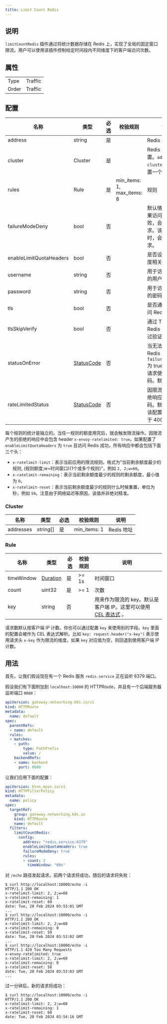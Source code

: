 ```yaml
---
title: Limit Count Redis
---
```


## 说明

`limitCountRedis` 插件通过将统计数据存储在 Redis 上，实现了全局的固定窗口限流。用户可以使用该插件控制给定时间段内不同维度下的客户端访问次数。

## 属性

|       |         |
| ----- | ------- |
| Type  | Traffic |
| Order | Traffic |

## 配置

| 名称                    | 类型                                | 必选 | 校验规则                   | 说明                                                                                |
| ----------------------- | ----------------------------------- | ---- | -------------------------- | ----------------------------------------------------------------------------------- |
| address                 | string                              | 是   |                            | Redis 地址                                                                          |
| cluster                 | Cluster                             | 是   |                            | Redis cluster 配置。`address` 和`cluster` 只能配置一个。                            |
| rules                   | Rule                                | 是   | min_items: 1, max_items: 8 | 规则                                                                                |
| failureModeDeny         | bool                                | 否   |                            | 默认情况下，如果访问 Redis 失败，会放行请求。该值为 true 时，会拒绝请求。           |
| enableLimitQuotaHeaders | bool                                | 否   |                            | 是否设置限流额度相关的响应头                                                        |
| username                | string                              | 否   |                            | 用于访问 Redis 的用户名                                                             |
| password                | string                              | 否   |                            | 用于访问 Redis 的密码                                                               |
| tls                     | bool                                | 否   |                            | 是否通过 TLS 访问 Redis                                                             |
| tlsSkipVerify           | bool                                | 否   |                            | 通过 TLS 访问 Redis 时是否跳过验证                                                  |
| statusOnError           | [StatusCode](../../type#statuscode) | 否   |                            | 当无法访问 Redis 且 `failureModeDeny` 为 true 时，拒绝请求使用的状态码。默认为 500. |
| rateLimitedStatus       | [StatusCode](../../type#statuscode) | 否   |                            | 因限流产生的拒绝响应的状态码。默认为 429. 该配置仅在不小于 400 时生效。             |

每个规则的统计是独立的。当任一规则的额度用完后，就会触发限流操作。因限流产生的拒绝的响应中会包含 header `x-envoy-ratelimited: true`。如果配置了 `enableLimitQuotaHeaders` 为 `true` 且访问 Redis 成功，所有响应中都会包括下面三个头：

* `x-ratelimit-limit`：表示当前应用的限流规则。格式为“当前剩余额度最少的规则, (规则额度;w=时间窗口){1个或多个规则}”，例如 `2, 2;w=60`。
* `x-ratelimit-remaining`：表示当前剩余额度最少的规则的剩余额度，最小值为 `0`。
* `x-ratelimit-reset`：表示当前剩余额度最少的规则什么时候重置，单位为秒，例如 `59`。注意由于网络延迟等原因，该值并非绝对精准。

### Cluster

| 名称      | 类型     | 必选 | 校验规则     | 说明       |
| --------- | -------- | ---- | ------------ | ---------- |
| addresses | string[] | 是   | min_items: 1 | Redis 地址 |

### Rule

| 名称       | 类型                            | 必选 | 校验规则 | 说明                                                                          |
| ---------- | ------------------------------- | ---- | -------- | ----------------------------------------------------------------------------- |
| timeWindow | [Duration](../../type#duration) | 是   | >= 1s    | 时间窗口                                                                      |
| count      | uint32                          | 是   | >= 1     | 次数                                                                          |
| key        | string                          | 否   |          | 用来作为限流的 key。默认是客户端 IP。这里可以使用 [CEL 表达式](../../expr) 。 |

请求数默认按客户端 IP 计数。你也可以通过配置 `key` 来使用别的字段。`key` 里面的配置会被作为 CEL 表达式解析。比如 `key: request.header("x-key")` 表示使用请求头 `x-key` 作为限流的维度。如果 `key` 对应值为空，则回退到使用客户端 IP 计数。

## 用法

首先，让我们假设现在有一个 Redis 服务 `redis.service` 正在监听 6379 端口。

假设我们有下面附加到 `localhost:10000` 的 HTTPRoute，并且有一个后端服务器监听端口 `8080`：

```yaml
apiVersion: gateway.networking.k8s.io/v1
kind: HTTPRoute
metadata:
  name: default
spec:
  parentRefs:
  - name: default
  rules:
  - matches:
    - path:
        type: PathPrefix
        value: /
    backendRefs:
    - name: backend
      port: 8080
```

让我们应用下面的配置：

```yaml
apiVersion: htnn.mosn.io/v1
kind: HTTPFilterPolicy
metadata:
  name: policy
spec:
  targetRef:
    group: gateway.networking.k8s.io
    kind: HTTPRoute
    name: default
  filters:
    limitCountRedis:
      config:
        address: "redis.service:6379"
        enableLimitQuotaHeaders: true
        failureModeDeny: true
        rules:
        - count: 2
          timeWindow: "60s"
```

对 `/echo` 路径发起请求，前两个请求将成功，随后的请求将失败：

```
$ curl http://localhost:10000/echo -i
HTTP/1.1 200 OK
x-ratelimit-limit: 2, 2;w=60
x-ratelimit-remaining: 1
x-ratelimit-reset: 60
date: Tue, 20 Feb 2024 03:53:01 GMT
...
$ curl http://localhost:10000/echo -i
HTTP/1.1 200 OK
x-ratelimit-limit: 2, 2;w=60
x-ratelimit-remaining: 0
x-ratelimit-reset: 59
date: Tue, 20 Feb 2024 03:53:02 GMT
...
$ curl http://localhost:10000/echo -i
HTTP/1.1 429 Too Many Requests
x-envoy-ratelimited: true
x-ratelimit-limit: 2, 2;w=60
x-ratelimit-remaining: 0
x-ratelimit-reset: 58
date: Tue, 20 Feb 2024 03:53:03 GMT
...
```

过一分钟后，新的请求将成功：

```
$ curl http://localhost:10000/echo -i
HTTP/1.1 200 OK
x-ratelimit-limit: 2, 2;w=60
x-ratelimit-remaining: 1
x-ratelimit-reset: 60
date: Tue, 20 Feb 2024 03:54:16 GMT
```
